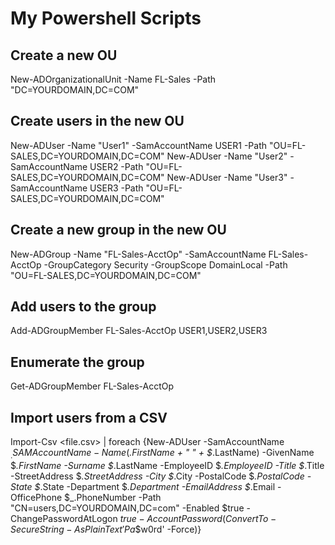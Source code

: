 # My Powershell Scripts

## Create a new OU

New-ADOrganizationalUnit -Name FL-Sales -Path "DC=YOURDOMAIN,DC=COM"

## Create users in the new OU

New-ADUser -Name "User1" -SamAccountName USER1 -Path "OU=FL-SALES,DC=YOURDOMAIN,DC=COM"
New-ADUser -Name "User2" -SamAccountName USER2 -Path "OU=FL-SALES,DC=YOURDOMAIN,DC=COM"
New-ADUser -Name "User3" -SamAccountName USER3 -Path "OU=FL-SALES,DC=YOURDOMAIN,DC=COM"

## Create a new group in the new OU

New-ADGroup -Name "FL-Sales-AcctOp" -SamAccountName FL-Sales-AcctOp -GroupCategory Security -GroupScope DomainLocal -Path "OU=FL-SALES,DC=YOURDOMAIN,DC=COM"

## Add users to the group

Add-ADGroupMember FL-Sales-AcctOp USER1,USER2,USER3

## Enumerate the group

Get-ADGroupMember FL-Sales-AcctOp

## Import users from a CSV

Import-Csv <file.csv> | foreach {New-ADUser -SamAccountName $_.SAMAccountName -Name ($_.FirstName + " " + $_.LastName) -GivenName $_.FirstName -Surname $_.LastName -EmployeeID $_.EmployeeID -Title $_.Title -StreetAddress $_.StreetAddress -City $_.City -PostalCode $_.PostalCode -State $_.State -Department $_.Department -EmailAddress $_.Email -OfficePhone $_.PhoneNumber  -Path "CN=users,DC=YOURDOMAIN,DC=com" -Enabled $true -ChangePasswordAtLogon $true -AccountPassword (ConvertTo-SecureString -AsPlainText 'Pa$$w0rd' -Force)}